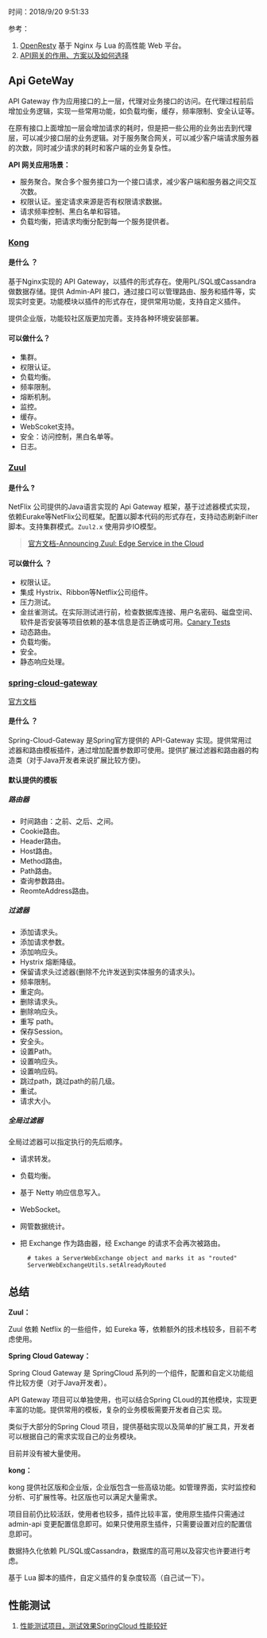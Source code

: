 时间：2018/9/20 9:51:33  

参考： 

1. [OpenResty](http://openresty.org/cn/) 基于 Nginx 与 Lua 的高性能 Web 平台。
2. [API网关的作用、方案以及如何选择](http://blog.didispace.com/API%E7%BD%91%E5%85%B3%E7%9A%84%E4%BD%9C%E7%94%A8%E3%80%81%E6%96%B9%E6%A1%88%E4%BB%A5%E5%8F%8A%E5%A6%82%E4%BD%95%E9%80%89%E6%8B%A9/)

## Api GeteWay       

API Gateway 作为应用接口的上一层，代理对业务接口的访问。在代理过程前后增加业务逻辑，实现一些常用功能，如负载均衡，缓存，频率限制、安全认证等。

在原有接口上面增加一层会增加请求的耗时，但是把一些公用的业务出去到代理层，可以减少接口层的业务逻辑。对于服务聚合网关，可以减少客户端请求服务器的次数，同时减少请求的耗时和客户端的业务复杂性。 

**API 网关应用场景：**

* 服务聚合。聚合多个服务接口为一个接口请求，减少客户端和服务器之间交互次数。
* 权限认证。鉴定请求来源是否有权限请求数据。
* 请求频率控制、黑白名单和容错。
* 负载均衡，把请求均衡分配到每一个服务提供者。

### [Kong](https://github.com/Kong/kong.git) 

#### 是什么 ？  

基于Nginx实现的 API Gateway，以插件的形式存在。使用PL/SQL或Cassandra做数据存储。提供 Admin-API 接口，通过接口可以管理路由、服务和插件等，实现实时变更。功能模块以插件的形式存在，提供常用功能，支持自定义插件。

提供企业版，功能较社区版更加完善。支持各种环境安装部署。

#### 可以做什么？

* 集群。
* 权限认证。
* 负载均衡。
* 频率限制。
* 熔断机制。
* 监控。
* 缓存。
* WebScoket支持。
* 安全：访问控制，黑白名单等。
* 日志。

### [Zuul](https://github.com/Netflix/zuul.git)

#### 是什么 ? 
NetFlix 公司提供的Java语言实现的 Api Gateway 框架，基于过滤器模式实现，依赖Eurake等NetFlix公司框架。配置以脚本代码的形式存在，支持动态刷新Filter脚本。支持集群模式。`Zuul2.x` 使用异步IO模型。

> [官方文档-Announcing Zuul: Edge Service in the Cloud](https://medium.com/netflix-techblog/announcing-zuul-edge-service-in-the-cloud-ab3af5be08ee)

#### 可以做什么 ？

* 权限认证。
* 集成 Hystrix、Ribbon等Netflix公司组件。
* 压力测试。
* 金丝雀测试。在实际测试进行前，检查数据库连接、用户名密码、磁盘空间、软件是否安装等项目依赖的基本信息是否正确或可用。[Canary Tests](https://dzone.com/articles/canary-tests)
* 动态路由。
* 负载均衡。
* 安全。
* 静态响应处理。 

### [spring-cloud-gateway](https://github.com/spring-cloud/spring-cloud-gateway)

[官方文档](https://cloud.spring.io/spring-cloud-gateway/)

#### 是什么 ？     

Spring-Cloud-Gateway 是Spring官方提供的 API-Gateway 实现。提供常用过滤器和路由模板插件，通过增加配置参数即可使用。提供扩展过滤器和路由器的构造类（对于Java开发者来说扩展比较方便)。

#### 默认提供的模板

##### 路由器
* 时间路由：之前、之后、之间。
* Cookie路由。
* Header路由。
* Host路由。
* Method路由。
* Path路由。
* 查询参数路由。
* ReomteAddress路由。

##### 过滤器
* 添加请求头。
* 添加请求参数。
* 添加响应头。
* Hystrix 熔断降级。
* 保留请求头过滤器(删除不允许发送到实体服务的请求头)。
* 频率限制。
* 重定向。
* 删除请求头。
* 删除响应头。
* 重写 path。
* 保存Session。
* 安全头。
* 设置Path。
* 设置响应头。
* 设置响应码。
* 跳过path，跳过path的前几级。
* 重试。
* 请求大小。
##### 全局过滤器  

全局过滤器可以指定执行的先后顺序。

* 请求转发。
* 负载均衡。
* 基于 Netty 响应信息写入。
* WebSocket。
* 网管数据统计。
* 把 Exchange 作为路由器，经 Exchange 的请求不会再次被路由。
		
		# takes a ServerWebExchange object and marks it as "routed"
		ServerWebExchangeUtils.setAlreadyRouted 

## 总结  

**Zuul：**

Zuul 依赖 Netflix 的一些组件，如 Eureka 等，依赖额外的技术栈较多，目前不考虑使用。

**Spring Cloud Gateway：**  

Spring Cloud Gateway 是 SpringCloud 系列的一个组件，配置和自定义功能组件比较方便（对于Java开发者）。  

API Gateway 项目可以单独使用，也可以结合Spring CLoud的其他模块，实现更丰富的功能。提供常用的模板，复杂的业务模板需要开发者自己实 现。

类似于大部分的Spring Cloud 项目，提供基础实现以及简单的扩展工具，开发者可以根据自己的需求实现自己的业务模块。

目前并没有被大量使用。

**kong：**  

kong 提供社区版和企业版，企业版包含一些高级功能。如管理界面，实时监控和分析、可扩展性等。社区版也可以满足大量需求。

项目目前仍比较活跃，使用者也较多，插件比较丰富，使用原生插件只需通过 admin-api 变更配置信息即可。如果只使用原生插件，只需要设置对应的配置信息即可。

数据持久化依赖 PL/SQL或Cassandra，数据库的高可用以及容灾也许要进行考虑。 

基于 Lua 脚本的插件，自定义插件的复杂度较高（自己试一下）。  

## 性能测试 

1. [性能测试项目，测试效果SpringCloud 性能较好](https://github.com/spencergibb/spring-cloud-gateway-bench)